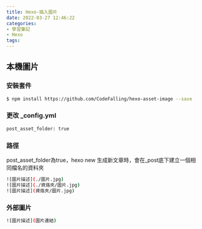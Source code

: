 ```yaml
---
title: Hexo-插入圖片
date: 2022-03-27 12:46:22
categories: 
- 學習筆記
- Hexo
tags:
---
```


## 本機圖片
### 安裝套件
```bash
$ npm install https://github.com/CodeFalling/hexo-asset-image --save
```

### 更改 _config.yml
```bash
post_asset_folder: true
```

### 路徑
post_asset_folder為true，hexo new 生成新文章時，會在_post底下建立一個相同檔名的資料夾
```bash
![圖片描述](./圖片.jpg)
![圖片描述](./資烙夾/圖片.jpg)
![圖片描述](資烙夾/圖片.jpg)
```

### 外部圖片
```bash
![圖片描述](圖片連結)
```
